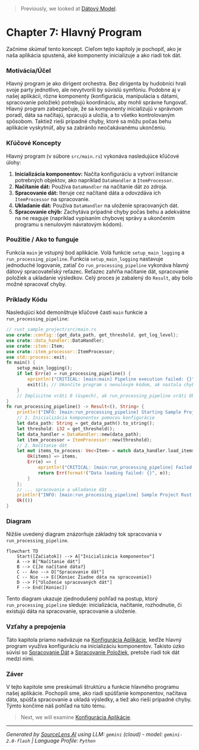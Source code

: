 > Previously, we looked at [Dátový Model](02_dátový-model.md).

# Chapter 7: Hlavný Program
Začnime skúmať tento koncept. Cieľom tejto kapitoly je pochopiť, ako je naša aplikácia spustená, aké komponenty inicializuje a ako riadi tok dát.
### Motivácia/Účel
Hlavný program je ako dirigent orchestra. Bez dirigenta by hudobníci hrali svoje party jednotlivo, ale nevytvorili by súvislú symfóniu. Podobne aj v našej aplikácii, rôzne komponenty (konfigurácia, manipulácia s dátami, spracovanie položiek) potrebujú koordináciu, aby mohli správne fungovať. Hlavný program zabezpečuje, že sa komponenty inicializujú v správnom poradí, dáta sa načítajú, spracujú a uložia, a to všetko kontrolovaným spôsobom. Taktiež rieši prípadné chyby, ktoré sa môžu počas behu aplikácie vyskytnúť, aby sa zabránilo neočakávanému ukončeniu.
### Kľúčové Koncepty
Hlavný program (v súbore `src/main.rs`) vykonáva nasledujúce kľúčové úlohy:
1.  **Inicializácia komponentov:** Načíta konfiguráciu a vytvorí inštancie potrebných objektov, ako napríklad `DataHandler` a `ItemProcessor`.
2.  **Načítanie dát:** Používa `DataHandler` na načítanie dát zo zdroja.
3.  **Spracovanie dát:** Iteruje cez načítané dáta a odovzdáva ich `ItemProcessor` na spracovanie.
4.  **Ukladanie dát:** Používa `DataHandler` na uloženie spracovaných dát.
5.  **Spracovanie chýb:** Zachytáva prípadné chyby počas behu a adekvátne na ne reaguje (napríklad vypísaním chybovej správy a ukončením programu s nenulovým návratovým kódom).
### Použitie / Ako to funguje
Funkcia `main` je vstupný bod aplikácie. Volá funkcie `setup_main_logging` a `run_processing_pipeline`. Funkcia `setup_main_logging` nastavuje jednoduché logovanie, zatiaľ čo `run_processing_pipeline` vykonáva hlavný dátový spracovateľský reťazec. Reťazec zahŕňa načítanie dát, spracovanie položiek a ukladanie výsledkov. Celý proces je zabalený do `Result`, aby bolo možné spracovať chyby.
### Príklady Kódu
Nasledujúci kód demonštruje kľúčové časti `main` funkcie a `run_processing_pipeline`:
```rust
// rust_sample_project/src/main.rs
use crate::config::{get_data_path, get_threshold, get_log_level};
use crate::data_handler::DataHandler;
use crate::item::Item;
use crate::item_processor::ItemProcessor;
use std::process::exit;
fn main() {
    setup_main_logging();
    if let Err(e) = run_processing_pipeline() {
        eprintln!("CRITICAL: [main:main] Pipeline execution failed: {}", e);
        exit(1); // Ukončite program s nenulovým kódom, ak nastala chyba
    }
    // Implicitne vráti 0 (úspech), ak run_processing_pipeline vráti Ok
}
fn run_processing_pipeline() -> Result<(), String> {
    println!("INFO: [main:run_processing_pipeline] Starting Sample Project Rust processing pipeline...");
    // 1. Inicializácia komponentov pomocou konfigurácie
    let data_path: String = get_data_path().to_string();
    let threshold: i32 = get_threshold();
    let data_handler = DataHandler::new(data_path);
    let item_processor = ItemProcessor::new(threshold);
    // 2. Načítanie dát
    let mut items_to_process: Vec<Item> = match data_handler.load_items() {
        Ok(items) => items,
        Err(e) => {
            eprintln!("CRITICAL: [main:run_processing_pipeline] Failed to load items: {}", e);
            return Err(format!("Data loading failed: {}", e));
        }
    };
    // ... spracovanie a ukladanie dát ...
    println!("INFO: [main:run_processing_pipeline] Sample Project Rust processing pipeline finished.");
    Ok(())
}
```
### Diagram
Nižšie uvedený diagram znázorňuje základný tok spracovania v `run_processing_pipeline`.
```mermaid
flowchart TD
    Start([Začiatok]) --> A["Inicializácia komponentov"]
    A --> B["Načítanie dát"]
    B --> C{Je načítané dáta?}
    C -- Áno --> D["Spracovanie dát"]
    C -- Nie --> E([Koniec Žiadne dáta na spracovanie])
    D --> F["Uloženie spracovaných dát"]
    F --> End([Koniec])
```
Tento diagram ukazuje zjednodušený pohľad na postup, ktorý `run_processing_pipeline` sleduje: inicializácia, načítanie, rozhodnutie, či existujú dáta na spracovanie, spracovanie a uloženie.
### Vzťahy a prepojenia
Táto kapitola priamo nadväzuje na [Konfigurácia Aplikácie](01_konfigurácia-aplikácie.md), keďže hlavný program využíva konfiguráciu na inicializáciu komponentov. Takisto úzko súvisí so [Spracovanie Dát](04_spracovanie-dát.md) a [Spracovanie Položiek](06_spracovanie-položiek.md), pretože riadi tok dát medzi nimi.
### Záver
V tejto kapitole sme preskúmali štruktúru a funkcie hlavného programu našej aplikácie. Pochopili sme, ako riadi spúšťanie komponentov, načítava dáta, spúšťa spracovanie a ukladá výsledky, a tiež ako rieši prípadné chyby. Týmto končíme náš pohľad na túto tému.

> Next, we will examine [Konfigurácia Aplikácie](04_konfigurácia-aplikácie.md).


---

*Generated by [SourceLens AI](https://github.com/openXFlow/sourceLensAI) using LLM: `gemini` (cloud) - model: `gemini-2.0-flash` | Language Profile: `Python`*
